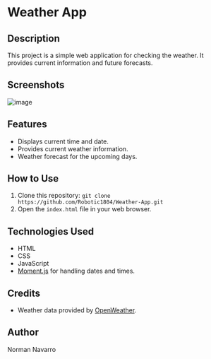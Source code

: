 # Weather App

## Description
This project is a simple web application for checking the weather. It provides current information and future forecasts.

## Screenshots
![image](https://github.com/Robotic1804/Weather-App/assets/93636275/0a048576-7cb2-49d8-a509-6929a7718ef5)


## Features
- Displays current time and date.
- Provides current weather information.
- Weather forecast for the upcoming days.

## How to Use
1. Clone this repository: `git clone https://github.com/Robotic1804/Weather-App.git`
2. Open the `index.html` file in your web browser.

## Technologies Used
- HTML
- CSS
- JavaScript
- [Moment.js](https://momentjs.com/) for handling dates and times.

## Credits
- Weather data provided by [OpenWeather](https://openweathermap.org/).

## Author
Norman Navarro



